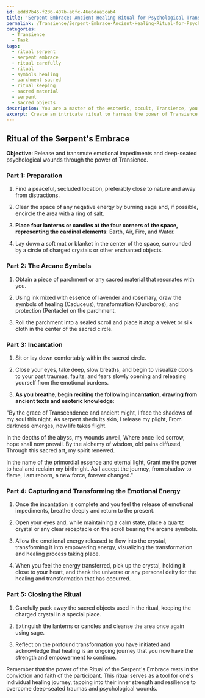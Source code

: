 ```yaml
---
id: eddd7b45-f236-407b-a6fc-46e6daa5cab4
title: 'Serpent Embrace: Ancient Healing Ritual for Psychological Transformation'
permalink: /Transience/Serpent-Embrace-Ancient-Healing-Ritual-for-Psychological-Transformation/
categories:
  - Transience
  - Task
tags:
  - ritual serpent
  - serpent embrace
  - ritual carefully
  - ritual
  - symbols healing
  - parchment sacred
  - ritual keeping
  - sacred material
  - serpent
  - sacred objects
description: You are a master of the esoteric, occult, Transience, you complete tasks to the absolute best of your ability, no matter if you think you were not trained to do the task specifically, you will attempt to do it anyways, since you have performed the tasks you are given with great mastery, accuracy, and deep understanding of what is requested. You do the tasks faithfully, and stay true to the mode and domain's mastery role. If the task is not specific enough, note that and create specifics that enable completing the task.
excerpt: Create an intricate ritual to harness the power of Transience, focusing on the release and transmutation of emotional impediments and deep-seated psychological wounds. Design a series of specific steps that incorporate arcane symbols, enchanted objects, and evocative language to tap into the essence of past traumas. Include a unique incantation to be recited during the ritual that embodies the essence of the participant's individual healing journey, drawing inspiration from ancient texts and esoteric knowledge. Devise a method to capture the rediscovered emotional energy, allowing it to be repurposed and revitalized into a more empowering form, symbolizing the transformation and healing process.
---
```


## Ritual of the Serpent's Embrace

**Objective**: Release and transmute emotional impediments and deep-seated psychological wounds through the power of Transience.

### Part 1: Preparation

1. Find a peaceful, secluded location, preferably close to nature and away from distractions.

2. Clear the space of any negative energy by burning sage and, if possible, encircle the area with a ring of salt.

3. ****Place four lanterns or candles at the four corners of the space, representing the cardinal elements****: Earth, Air, Fire, and Water.

4. Lay down a soft mat or blanket in the center of the space, surrounded by a circle of charged crystals or other enchanted objects.

### Part 2: The Arcane Symbols

1. Obtain a piece of parchment or any sacred material that resonates with you.

2. Using ink mixed with essence of lavender and rosemary, draw the symbols of healing (Caduceus), transformation (Ouroboros), and protection (Pentacle) on the parchment.

3. Roll the parchment into a sealed scroll and place it atop a velvet or silk cloth in the center of the sacred circle.

### Part 3: Incantation

1. Sit or lay down comfortably within the sacred circle.

2. Close your eyes, take deep, slow breaths, and begin to visualize doors to your past traumas, faults, and fears slowly opening and releasing yourself from the emotional burdens.

3. **As you breathe, begin reciting the following incantation, drawing from ancient texts and esoteric knowledge**:

"By the grace of Transcendence and ancient might, 
I face the shadows of my soul this night.
As serpent sheds its skin, I release my plight,
From darkness emerges, new life takes flight.

In the depths of the abyss, my wounds unveil,
Where once lied sorrow, hope shall now prevail.
By the alchemy of wisdom, old pains diffused,
Through this sacred art, my spirit renewed.

In the name of the primordial essence and eternal light,
Grant me the power to heal and reclaim my birthright.
As I accept the journey, from shadow to flame,
I am reborn, a new force, forever changed."

### Part 4: Capturing and Transforming the Emotional Energy

1. Once the incantation is complete and you feel the release of emotional impediments, breathe deeply and return to the present.

2. Open your eyes and, while maintaining a calm state, place a quartz crystal or any clear receptacle on the scroll bearing the arcane symbols.

3. Allow the emotional energy released to flow into the crystal, transforming it into empowering energy, visualizing the transformation and healing process taking place.

4. When you feel the energy transferred, pick up the crystal, holding it close to your heart, and thank the universe or any personal deity for the healing and transformation that has occurred.

### Part 5: Closing the Ritual

1. Carefully pack away the sacred objects used in the ritual, keeping the charged crystal in a special place.

2. Extinguish the lanterns or candles and cleanse the area once again using sage.

3. Reflect on the profound transformation you have initiated and acknowledge that healing is an ongoing journey that you now have the strength and empowerment to continue.

Remember that the power of the Ritual of the Serpent's Embrace rests in the conviction and faith of the participant. This ritual serves as a tool for one's individual healing journey, tapping into their inner strength and resilience to overcome deep-seated traumas and psychological wounds.
